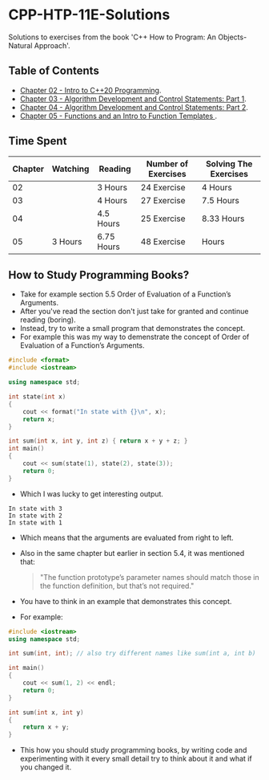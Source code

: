 # CPP-HTP-11E-Solutions

Solutions to exercises from the book 'C++ How to Program: An Objects-Natural Approach'.

## Table of Contents

-   [Chapter 02 - Intro to C++20 Programming](<Chapter 02/README.md>).
-   [Chapter 03 - Algorithm Development and Control Statements: Part 1](<Chapter 03/README.md>).
-   [Chapter 04 - Algorithm Development and Control Statements: Part 2](<Chapter 04/README.md>).
-   [Chapter 05 - Functions and an Intro to Function Templates ](<Chapter 05/README.md>).

## Time Spent

| Chapter | Watching | Reading    | Number of Exercises | Solving The Exercises |
| ------- | -------- | ---------- | ------------------- | --------------------- |
| 02      |          | 3 Hours    | 24 Exercise         | 4 Hours               |
| 03      |          | 4 Hours    | 27 Exercise         | 7.5 Hours             |
| 04      |          | 4.5 Hours  | 25 Exercise         | 8.33 Hours            |
| 05      | 3 Hours  | 6.75 Hours | 48 Exercise         | Hours                 |

## How to Study Programming Books?

-   Take for example section 5.5 Order of Evaluation of a Function’s Arguments.
-   After you've read the section don't just take for granted and continue reading (boring).
-   Instead, try to write a small program that demonstrates the concept.
-   For example this was my way to demenstrate the concept of Order of Evaluation of a Function’s Arguments.

```cpp
#include <format>
#include <iostream>

using namespace std;

int state(int x)
{
    cout << format("In state with {}\n", x);
    return x;
}

int sum(int x, int y, int z) { return x + y + z; }
int main()
{
    cout << sum(state(1), state(2), state(3));
    return 0;
}
```

-   Which I was lucky to get interesting output.

```text
In state with 3
In state with 2
In state with 1
```

-   Which means that the arguments are evaluated from right to left.
-   Also in the same chapter but earlier in section 5.4, it was mentioned that:

    > "The function prototype’s parameter names should match those in the function definition, but that’s not required."

-   You have to think in an example that demonstrates this concept.
-   For example:

```cpp
#include <iostream>
using namespace std;

int sum(int, int); // also try different names like sum(int a, int b)

int main()
{
    cout << sum(1, 2) << endl;
    return 0;
}

int sum(int x, int y)
{
    return x + y;
}
```

-   This how you should study programming books, by writing code and experimenting with it every small detail try to think about it and what if you changed it.
